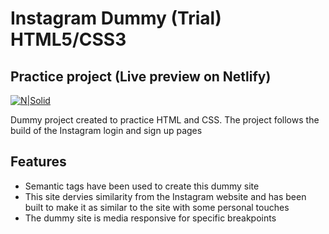 # Instagram Dummy (Trial) HTML5/CSS3
## Practice project (Live preview on Netlify)

[![N|Solid](https://mma.prnewswire.com/media/1099201/Netlify_Logo.jpg?w=200)](https://jazzy-gnome-db2893.netlify.app/)



Dummy project created to practice HTML and CSS. The project follows the build of the Instagram login and sign up pages


## Features

- Semantic tags have been used to create this dummy site
- This site dervies similarity from the Instagram website and has been built to make it as similar to the site with some personal touches
- The dummy site is media responsive for specific breakpoints
